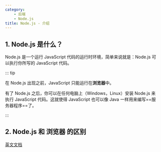 ```yaml
---
category: 
    - 后端
    - Node.js
title: Node.js - 介绍
---
```


## 1. Node.js 是什么？

Node.js 是一个运行 JavaScript 代码的运行时环境，简单来说就是：Node.js 可以执行你所写的 JavaScript 代码。

::: tip

在 Node.js 出现之前，JavaScript 只能运行在**浏览器**中。

有了 Node.js 之后，你可以在任何电脑上（Windows，Linux）安装 Node.js 来执行 JavaScript 代码。这就使得 JavaScript 也可以像 Java 一样用来编写==服务器程序==了。

:::

## 2. Node.js 和 **浏览器** 的区别

[英文文档](https://nodejs.dev/learn/differences-between-nodejs-and-the-browser)
